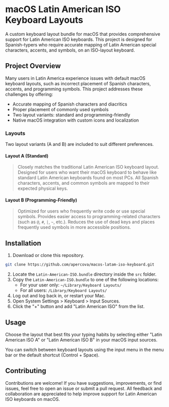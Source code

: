 # macOS Latin American ISO Keyboard Layouts

A custom keyboard layout bundle for macOS that provides comprehensive support for Latin American ISO keyboards. This project is designed for Spanish-typers who require accurate mapping of Latin American special characters, accents, and symbols, on an ISO-layout keyboard.

## Project Overview

Many users in Latin America experience issues with default macOS keyboard layouts, such as incorrect placement of Spanish characters, accents, and programming symbols. This project addresses these challenges by offering:

- Accurate mapping of Spanish characters and diacritics
- Proper placement of commonly used symbols
- Two layout variants: standard and programming-friendly
- Native macOS integration with custom icons and localization

### Layouts
Two layout variants (A and B) are included to suit different preferences.

#### Layout A (Standard)
> Closely matches the traditional Latin American ISO keyboard layout.
Designed for users who want their macOS keyboard to behave like standard Latin American keyboards found on most PCs.
All Spanish characters, accents, and common symbols are mapped to their expected physical keys.

#### Layout B (Programming-Friendly)
> Optimized for users who frequently write code or use special symbols.
Provides easier access to programming-related characters (such as `@`, `#`, `|`, `~`, etc.).
Reduces the use of dead keys and places frequently used symbols in more accessible positions.

## Installation

1. Download or clone this repository.
```bash
git clone https://github.com/apercova/macos-latam-iso-keyboard.git
```
2. Locate the `Latin-American-ISO.bundle` directory inside the `src` folder.
3. Copy the `Latin-American-ISO.bundle` to one of the following locations:
   - For your user only: `~/Library/Keyboard Layouts/`
   - For all users: `/Library/Keyboard Layouts/`
4. Log out and log back in, or restart your Mac.
5. Open System Settings > Keyboard > Input Sources.
6. Click the "+" button and add "Latin American ISO" from the list.

## Usage

Choose the layout that best fits your typing habits by selecting either "Latin American ISO A" or "Latin American ISO B" in your macOS input sources.

You can switch between keyboard layouts using the input menu in the menu bar or the default shortcut (Control + Space).

## Contributing

Contributions are welcome! If you have suggestions, improvements, or find issues, feel free to open an issue or submit a pull request. All feedback and collaboration are appreciated to help improve support for Latin American ISO keyboards on macOS.
